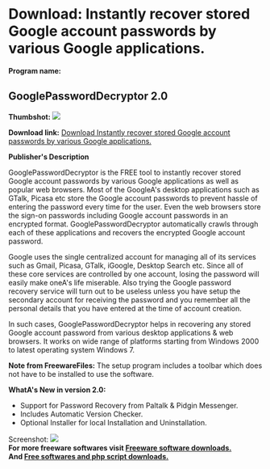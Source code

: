 # Download: Instantly recover stored Google account passwords by various Google applications.

**Program name:**

## GooglePasswordDecryptor 2.0

  
**Thumbshot:** ![](http://www.freewarefiles.com/screenshot/googlepswrddcryptr_md.jpg)   
  
**Download link:** [Download Instantly recover stored Google account passwords by various Google applications.](http://freesoftwares.boysofts.com/GooglePasswordDecryptor_program_57016.html)  
  


**Publisher's Description**  
  


GooglePasswordDecryptor is the FREE tool to instantly recover stored Google account passwords by various Google applications as well as popular web browsers. Most of the GoogleA's desktop applications such as GTalk, Picasa etc store the Google account passwords to prevent hassle of entering the password every time for the user. Even the web browsers store the sign-on passwords including Google account passwords in an encrypted format. GooglePasswordDecryptor automatically crawls through each of these applications and recovers the encrypted Google account password. 

Google uses the single centralized account for managing all of its services such as Gmail, Picasa, GTalk, iGoogle, Desktop Search etc. Since all of these core services are controlled by one account, losing the password will easily make oneA's life miserable. Also trying the Google password recovery service will turn out to be useless unless you have setup the secondary account for receiving the password and you remember all the personal details that you have entered at the time of account creation.

In such cases, GooglePasswordDecryptor helps in recovering any stored Google account password from various desktop applications & web browsers. It works on wide range of platforms starting from Windows 2000 to latest operating system Windows 7.

**Note from FreewareFiles:** The setup program includes a toolbar which does not have to be installed to use the software.

**WhatA's New in version 2.0:**

  * Support for Password Recovery from Paltalk & Pidgin Messenger. 
  * Includes Automatic Version Checker. 
  * Optional Installer for local Installation and Uninstallation. 

  
  
Screenshot: ![](http://www.freewarefiles.com/screenshot/googlepswrddcryptr.jpg)   
**For more freeware softwares visit [Freeware software downloads.](http://freesoftwares.boysofts.com/)**   
**And [Free softwares and php script downloads.](http://www.boysofts.com/)**
